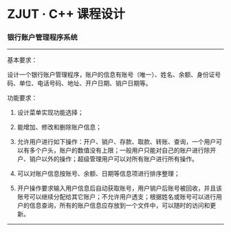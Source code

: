 # ZJUT · C++ 课程设计

### **银行账户管理程序系统**



***

基本要求：

设计一个银行账户管理程序，账户的信息有账号（唯一）、姓名、余额、身份证号码、单位、电话号码、地址、开户日期、销户日期等。

功能要求：

1. 设计菜单实现功能选择；

2. 能增加、修改和删除账户信息；

3. 允许用户进行如下操作：开户、销户、存款、取款、转账、查询，一个用户可以有多个户头，账户的数值没有上限；一般用户只能对自己的账户进行除开户、销户以外的操作；超级管理用户可以对所有账户进行所有操作。

4. 可以对账户信息按账号、余额、日期等信息项进行排序整理；

5. 开户操作要求输入用户信息后自动获取账号，用户销户后账号被回收，并且该账号可以继续分配给其它账户；不允许用户透支；根据姓名或账号可以进行用户的信息查询，所有的账户信息应存放到一个文件中，可以随时的访问和更新。



***

